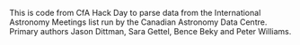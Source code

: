This is code from CfA Hack Day to parse data from the International Astronomy Meetings 
list run by the Canadian Astronomy Data Centre. Primary authors Jason Dittman, Sara Gettel, Bence Beky and Peter Williams.

